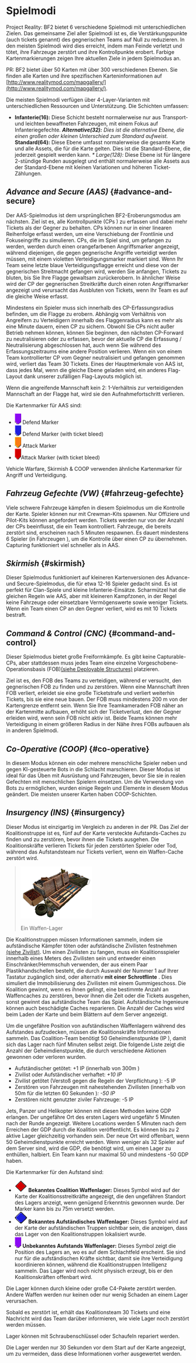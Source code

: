 # Spielmodi

Project Reality: BF2 bietet 6 verschiedene Spielmodi mit unterschiedlichen Zielen. Das gemeinsame Ziel aller Spielmodi ist es, die Verstärkungspunkte \(auch tickets genannt\) des gegnerischen Teams auf Null zu reduzieren. In den meisten Spielmodi wird dies erreicht, indem man Feinde verletzt und tötet, ihre Fahrzeuge zerstört und ihre Kontrollpunkte erobert. Farbige Kartenmarkierungen zeigen Ihre aktuellen Ziele in jedem Spielmodus an.

PR: BF2 bietet über 50 Karten mit über 300 verschiedenen Ebenen. Sie finden alle Karten und ihre spezifischen Karteninformationen auf  
[http://www.realitymod.com/mapgallery/](http://www.realitymod.com/mapgallery/).

Die meisten Spielmodi verfügen über 4-Layer-Varianten mit unterschiedlichen Ressourcen und Unterstützung. Die Schichten umfassen:

*  **Infanterie\(16\):**  Diese Schicht besteht normalerweise nur aus Transport- und leichten bewaffneten Fahrzeugen, mit einem Fokus auf Infanteriegefechte.  _**Alternative\(32\):**  Dies ist die alternative Ebene, die einen großen oder kleinen Unterschied zum Standard aufweist._  **Standard\(64\):**  Diese Ebene umfasst normalerweise die gesamte Karte und alle Assets, die für die Karte gelten. Dies ist die Standard-Ebene, die jederzeit gespielt werden kann. _\* Large\(128\):_  Diese Ebene ist für längere 2-stündige Runden ausgelegt und enthält normalerweise alle Assets aus der Standard-Ebene mit kleinen Variationen und höheren Ticket-Zählungen.

## _Advance and Secure \(AAS\)_ {#advance-and-secure}

Der AAS-Spielmodus ist dem ursprünglichen BF2-Eroberungsmodus am nächsten. Ziel ist es, alle Kontrollpunkte \(CPs \) zu erfassen und dabei mehr Tickets als der Gegner zu behalten. CPs können nur in einer linearen Reihenfolge erfasst werden, um eine Verschiebung der Frontlinie und Fokuseingriffe zu simulieren. CPs, die im Spiel sind, um gefangen zu werden, werden durch einen orangefarbenen Angriffsmarker angezeigt, während diejenigen, die gegen gegnerische Angriffe verteidigt werden müssen, mit einem violetten Verteidigungsmarker markiert sind. Wenn Ihr Team seine letzte blaue Verteidigungsflagge erreicht und diese von der gegnerischen Streitmacht gefangen wird, werden Sie anfangen, Tickets zu bluten, bis Sie Ihre Flagge gewaltsam zurückerobern. In ähnlicher Weise wird der CP der gegnerischen Streitkräfte durch einen roten Angriffsmarker angezeigt und verursacht das Ausbluten von Tickets, wenn Ihr Team es auf die gleiche Weise erfasst.

Mindestens ein Spieler muss sich innerhalb des CP-Erfassungsradius befinden, um die Flagge zu erobern. Abhängig vom Verhältnis von Angreifern zu Verteidigern innerhalb des Flaggenradius kann es mehr als eine Minute dauern, einen CP zu sichern. Obwohl Sie CPs nicht außer Betrieb nehmen können, können Sie beginnen, den nächsten CP-Forward zu neutralisieren oder zu erfassen, bevor der aktuelle CP die Erfassung / Neutralisierung abgeschlossen hat, auch wenn Sie während des Erfassungszeitraums eine andere Position verlieren. Wenn ein von einem Team kontrollierter CP vom Gegner neutralisiert und gefangen genommen wird, verliert das Team 30 Tickets. Eines der Hauptmerkmale von AAS ist, dass jedes Mal, wenn die gleiche Ebene geladen wird, ein anderes Flag-Layout dank unserer zufälligen Flag-Layouts möglich ist.

Wenn die angreifende Mannschaft kein 2: 1-Verhältnis zur verteidigenden Mannschaft an der Flagge hat, wird sie den Aufnahmefortschritt verlieren.

Die Kartenmarker für AAS sind:

* ![](../assets/defend.png) Defend Marker 
* ![](../assets/defend%20bleed.png) Defend Marker \(with ticket bleed\) 
* ![](../assets/attack_bleed.png) Attack Marker
* ![](../assets/attack.png)Attack Marker \(with ticket bleed\)

Vehicle Warfare, Skirmish & COOP verwenden ähnliche Kartenmarker für Angriff und Verteidigung.

## _Fahrzeug Gefechte \(VW\)_  {#fahrzeug-gefechte}

Viele schwere Fahrzeuge kämpfen in diesem Spielmodus um die Kontrolle der Karte. Spieler können nur mit Crewman-Kits spawnen. Nur Offiziere und Pilot-Kits können angefordert werden. Tickets werden nur von der Anzahl der CPs beeinflusst, die ein Team kontrolliert. Fahrzeuge, die bereits zerstört sind, erscheinen nach 5 Minuten respawnen. Es dauert mindestens 6 Spieler \(in Fahrzeugen \), um die Kontrolle über einen CP zu übernehmen. Capturing funktioniert viel schneller als in AAS.

## _Skirmish_ {#skirmish}

Dieser Spielmodus funktioniert auf kleineren Kartenversionen des Advance- und Secure-Spielmodus, die für etwa 12-16 Spieler gedacht sind. Es ist perfekt für Clan-Spiele und kleine Infanterie-Einsätze. Scharmützel hat die gleichen Regeln wie AAS, aber mit kleineren Kampfzonen, in der Regel keine Fahrzeuge oder einsetzbare Vermögenswerte sowie weniger Tickets. Wenn ein Team einen CP an den Gegner verliert, wird es mit 10 Tickets bestraft.

## _Command & Control \(CNC\)_ {#command-and-control}

Dieser Spielmodus bietet große Freiformkämpfe. Es gibt keine Capturable-CPs, aber stattdessen muss jedes Team eine einzelne Vorgeschobene-Operationsbasis \(FOB\)[\(siehe Deployable Structures\)](the_squad_leader.md#deployable-structures) platzieren.

Ziel ist es, den FOB des Teams zu verteidigen, während er versucht, den gegnerischen FOB zu finden und zu zerstören. Wenn eine Mannschaft ihren FOB verliert, erleidet sie eine große Ticketstrafe und verliert weiterhin Tickets, bis sie eine neue bauen. Der FOB muss mindestens 200 m von der Kartengrenze entfernt sein. Wenn Sie Ihre Teamkameraden FOB näher an der Kartenmitte aufbauen, erhöht sich der Ticketverlust, den der Gegner erleiden wird, wenn sein FOB nicht aktiv ist. Beide Teams können mehr Verteidigung in einem größeren Radius in der Nähe ihres FOBs aufbauen als in anderen Spielmodi.

## _Co-Operative \(COOP\)_ {#co-operative}

In diesem Modus können ein oder mehrere menschliche Spieler neben und gegen KI-gesteuerte Bots in die Schlacht marschieren. Dieser Modus ist ideal für das Üben mit Ausrüstung und Fahrzeugen, bevor Sie sie in realen Gefechten mit menschlichen Spielern einsetzen. Um die Verwendung von Bots zu ermöglichen, wurden einige Regeln und Elemente in diesem Modus geändert. Die meisten unserer Karten haben COOP-Schichten.

## _Insurgency \(INS\)_ {#insurgency}

Dieser Modus ist einzigartig im Vergleich zu anderen in der PR. Das Ziel der Koalitionstruppe ist es, fünf auf der Karte versteckte Aufstands-Caches zu finden und zu zerstören, bevor ihnen die Tickets ausgehen. Die Koalitionskräfte verlieren Tickets für jeden zerstörten Spieler oder Tod, während das Aufstandsteam nur Tickets verliert, wenn ein Waffen-Cache zerstört wird.

> ![](../assets/weaponcache.png)
>
> Ein Waffen-Lager

Die Koalitionstruppen müssen Informationen sammeln, indem sie aufständische Kämpfer töten oder aufständische Zivilisten festnehmen [\(siehe Zivilist\)](the_civilian.md). Um einen Zivilisten zu fangen, muss ein Koalitionsspieler innerhalb eines Meters des Zivilisten sein und entweder einen Einschränker/Hemmschuh verwenden, der aus einem Paar Plastikhandschellen besteht, die durch Auswahl der Nummer 1 auf Ihrer Tastatur zugänglich sind, oder alternativ  **mit einer Schrotflinte** . Dies simuliert die Immobilisierung des Zivilisten mit einem Gummigeschoss. Die Koalition gewinnt, wenn es ihnen gelingt, eine bestimmte Anzahl an Waffencaches zu zerstören, bevor ihnen die Zeit oder die Tickets ausgehen, sonst gewinnt das aufständische Team das Spiel. Aufständische Ingenieure können auch beschädigte Caches reparieren. Die Anzahl der Caches wird beim Laden der Karte und beim Blättern auf dem Server angezeigt.

Um die ungefähre Position von aufständischen Waffenlagern während des Aufstandes aufzudecken, müssen die Koalitionskräfte Informationen sammeln. Das Coalition-Team benötigt 50 Geheimdienstpunkte \(IP \), damit sich das Lager nach fünf Minuten selbst zeigt. Die folgende Liste zeigt die Anzahl der Geheimdienstpunkte, die durch verschiedene Aktionen gewonnen oder verloren wurden.

* Aufständischer getötet: +1 IP  \(innerhalb von 300m \)
* Zivilist oder Aufständischer verhaftet: _+10 IP_
* Zivilist getötet  \(Verstoß gegen die Regeln der Verpflichtung \): -5 IP
* Zerstören von Fahrzeugen mit nahestehenden Zivilisten \(innerhalb von 50m für die letzten 60 Sekunden \)_: -50 IP_ 
* Zerstören nicht genutzter ziviler Fahrzeuge: -5 IP

Jets, Panzer und Helikopter können mit diesen Methoden keine GDP erlangen. Der ungefähre Ort des ersten Lagers wird ungefähr 5 Minuten nach der Runde angezeigt. Weitere Locations werden 5 Minuten nach dem Erreichen der GDP durch die Koalition veröffentlicht. Es können bis zu 2 aktive Lager gleichzeitig vorhanden sein. Der neue Ort wird offenbart, wenn 50 Geheimdienstpunkte erreicht werden. Wenn weniger als 32 Spieler auf dem Server sind, wird die GDP, die benötigt wird, um einen Lager zu enthüllen, halbiert. Ein Team kann nur maximal 50 und mindestens -50 GDP haben.

Die Kartenmarker für den Aufstand sind:

* ![](../assets/cache.png)  **Bekanntes Coalition Waffenlager:**  Dieses Symbol wird auf der Karte der Koalitionsstreitkräfte angezeigt, die den ungefähren Standort des Lagers anzeigt, wenn genügend Erkenntnis gewonnen wurde. Der Marker kann bis zu 75m versetzt werden.
* ![](../assets/unknown%20weapon%20cache.png)  **Bekanntes Aufständisches Waffenlager:**  Dieses Symbol wird auf der Karte der aufständischen Truppen sichtbar sein, die anzeigen, dass das Lager von den Koalitionstruppen lokalisiert wurde.
* ![](../assets/unknown%20cache.png)  **Unbekanntes Aufstands Waffenlager:**  Dieses Symbol zeigt die Position des Lagers an, wo es auf dem Schlachtfeld erscheint. Sie sind nur für die aufständischen Kräfte sichtbar, damit sie ihre Verteidigung koordinieren können, während die Koalitionstruppen Intelligenz sammeln. Das Lager wird noch nicht physisch erzeugt, bis er den Koalitionskräften offenbart wird.

Die Lager können durch kleine oder große C4-Pakete zerstört werden. Andere Waffen werden nur keinen oder nur wenig Schaden an einem Lager verursachen.

Sobald es zerstört ist, erhält das Koalitionsteam 30 Tickets und eine Nachricht wird das Team darüber informieren, wie viele Lager noch zerstört werden müssen.

Lager können mit Schraubenschlüssel oder Schaufeln repariert werden.

Die Lager werden nur 30 Sekunden vor dem Start auf der Karte angezeigt, um zu vermeiden, dass diese Informationen vorher ausgewertet werden.

